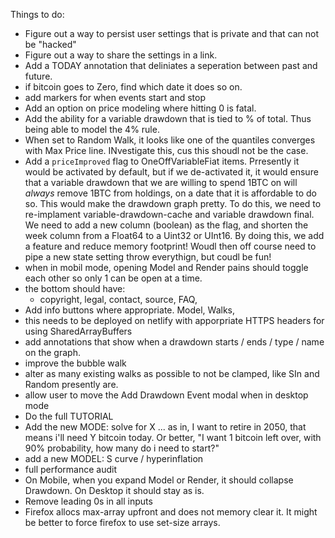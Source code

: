 Things to do:

- Figure out a way to persist user settings that is private and that can not be "hacked"
- Figure out a way to share the settings in a link.
- Add a TODAY annotation that deliniates a seperation between past and future.
- if bitcoin goes to Zero, find which date it does so on.
- add markers for when events start and stop
- Add an option on price modeling where hitting 0 is fatal.
- Add the ability for a variable drawdown that is tied to % of total. Thus being able to model the 4% rule.
- When set to Random Walk, it looks like one of the quantiles converges with Max Price line. INvestigate this, cus this shoudl not be the case.
- Add a `priceImproved` flag to OneOffVariableFiat items. Prresently it would be activated by default, but if we de-activated it, it would ensure that a variable drawdown that we are willing to spend 1BTC on will _always_ remove 1BTC from holdings, on a date that it is affordable to do so. This would make the drawdown graph pretty. To do this, we need to re-implament variable-drawdown-cache and variable drawdown final. We need to add a new column (boolean) as the flag, and shorten the week column from a Float64 to a Uint32 or UInt16. By doing this, we add a feature and reduce memory footprint! Woudl then off course need to pipe a new state setting throw everythign, but coudl be fun!
- when in mobil mode, opening Model and Render pains should toggle each other so only 1 can be open at a time.
- the bottom should have:
  - copyright, legal, contact, source, FAQ,
- Add info buttons where appropriate. Model, Walks,
- this needs to be deployed on netlify with apporpriate HTTPS headers for using SharedArrayBuffers
- add annotations that show when a drawdown starts / ends / type / name on the graph.
- improve the bubble walk
- alter as many existing walks as possible to not be clamped, like SIn and Random presently are.
- allow user to move the Add Drawdown Event modal when in desktop mode
- Do the full TUTORIAL
- Add the new MODE: solve for X ... as in, I want to retire in 2050, that means i'll need Y bitcoin today. Or better, "I want 1 bitcoin left over, with 90% probability, how many do i need to start?"
- add a new MODEL: S curve / hyperinflation
- full performance audit
- On Mobile, when you expand Model or Render, it should collapse Drawdown. On Desktop it should stay as is.
- Remove leading 0s in all inputs
- Firefox allocs max-array upfront and does not memory clear it. It might be better to force firefox to use set-size arrays.
